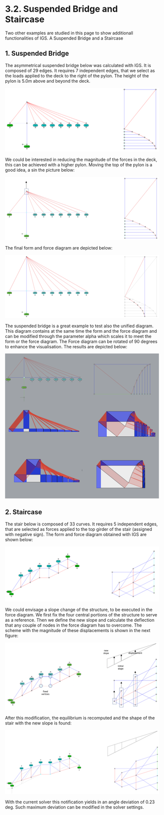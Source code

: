 # 3.2. Suspended Bridge and Staircase

Two other examples are studied in this page to show additionall functionalities of IGS. A Suspended Bridge and a Staircase

## 1. Suspended Bridge

The asymmetrical suspended bridge below was calculated with IGS. It is composed of 29 edges. It requires 7 independent edges, that we select as the loads applied to the deck to the right of the pylon. The height of the pylon is 5.0m above and beyond the deck.

![](<../../../../.gitbook/assets/image (411).png>)

We could be interested in reducing the magnitude of the forces in the deck, this can be achieved with a higher pylon. Moving the top of the pylon is a good idea, a sin the picture below:

![](<../../../../.gitbook/assets/image (90).png>)

The final form and force diagram are depicted below:

![](<../../../../.gitbook/assets/image (22).png>)

The suspended bridge is a great example to test also the unified diagram. This diagram contains at the same time the form and the force diagram and can be modified through the parameter alpha which scales it to meet the form or the force diagram. The Force diagram can be rotated of 90 degrees to enhance the visualisation. The results are depicted below:

![](<../../../../.gitbook/assets/image (8).png>)

## 2. Staircase

The stair below is composed of 33 curves. It requires 5 independent edges, that are selected as forces applied to the top girder of the stair (assigned with negative sign). The form and force diagram obtained with IGS are shown below:

![](<../../../../.gitbook/assets/image (244).png>)

We could envisage a slope change of the structure, to be executed in the force diagram. We first fix the four central portions of the structure to serve as a reference. Then we define the new slope and calculate the deflection that any couple of nodes in the force diagram has to overcome. The scheme with the magnitude of these displacements is shown in the next figure:

![](<../../../../.gitbook/assets/image (84).png>)

After this modification, the equilibrium is recomputed and the shape of the stair with the new slope is found:

![](<../../../../.gitbook/assets/image (60).png>)

With the current solver this notification yields in an angle deviation of 0.23 deg. Such maximum deviation can be modified in the solver settings.
